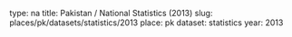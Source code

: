 type: na
title: Pakistan / National Statistics (2013)
slug: places/pk/datasets/statistics/2013
place: pk
dataset: statistics
year: 2013
